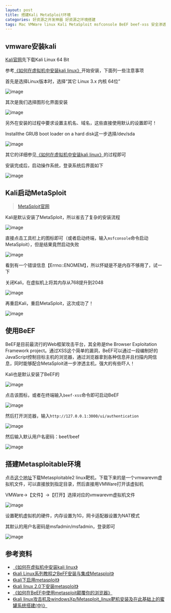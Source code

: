 ```yaml
---
layout: post
title: 搭建Kali MetaSploit环境
categories: 好资源之开发神器 好资源之环境搭建
tags: Mac VMWare linux Kali MetaSploit msfconsole BeEF beef-xss 安全渗透 XSS Ruby Metasploitable 安全 渗透 靶机 NAT 
---
```


## vmware安装kali

[Kali官网](https://www.kali.org/downloads/)先下载Kali Linux 64 Bit

参考[《如何在虚拟机中安装kali linux》](http://blog.csdn.net/lunar_queen/article/details/60963729)开始安装，下面列一些注意事项

首先是选择Linux版本时，选择“其它 Linux 3.x 内核 64位”

![image](../media/image/2018-03-11/01.png)

其次是我们选择图形化界面安装

![image](../media/image/2018-03-11/02.png)

另外在安装的过程中要求设置主机名、域名，这些直接使用默认的设置即可！

Installthe GRUB boot loader on a hard disk这一步选择/dev/sda

![image](../media/image/2018-03-11/03.png)

其它的详细参见[《如何在虚拟机中安装kali linux》](http://blog.csdn.net/lunar_queen/article/details/60963729)的过程即可

安装完成后，启动操作系统，登录系统后界面如下

![image](../media/image/2018-03-11/04.png)

## Kali启动MetaSploit

>[MetaSploit官网](https://www.metasploit.com/)

Kali是默认安装了MetaSploit，所以省去了复杂的安装流程

![image](../media/image/2018-03-11/05.png)

直接点击工具栏上的图标即可（或者启动终端，输入`msfconsole`命令启动MetaSploit），但是结果竟然启动失败

![image](../media/image/2018-03-11/06.png)

看到有一个错误信息【Errno::ENOMEM】，所以怀疑是不是内存不够用了，试一下

关闭Kali，在虚拟机上将其内存从768提升到2048

![image](../media/image/2018-03-11/07.png)

再重启Kali，重启MetaSploit，这次成功了！

![image](../media/image/2018-03-11/08.png)

## 使用BeEF

BeEF是目前最流行的Web框架攻击平台，其全称是the Browser Exploitation Framework project。通过XSS这个简单的漏洞，BeEF可以通过一段编制好的JavaScript控制目标主机的浏览器，通过浏览器拿到各种信息并且扫描内网信息，同时能够配合MetaSploit进一步渗透主机，强大的有些吓人！

Kali也是默认安装了BeEF的

![image](../media/image/2018-03-11/09.png)

点击该图标，或者在终端输入`beef-xss`命令即可启动BeEF

![image](../media/image/2018-03-11/10.png)

然后打开浏览器，输入`http://127.0.0.1:3000/ui/authentication`

![image](../media/image/2018-03-11/11.png)

然后输入默认用户名密码：beef/beef

![image](../media/image/2018-03-11/12.png)

## 搭建Metasploitable环境

点击[这个地址](https://sourceforge.net/projects/metasploitable/)下载Metasploitable2 linux靶机，下载下来的是一个vmwarevm虚拟机文件，可以直接放到指定目录，然后直接用VMWare打开该虚拟机

VMWare->【文件】->【打开】选择对应的vmwarevm虚拟机文件

![image](../media/image/2018-03-11/13.png)

设置靶机虚拟机的硬件，内存设置为1G，网卡适配器设置为NAT模式

其默认的用户名密码是msfadmin/msfadmin，登录即可

![image](../media/image/2018-03-11/14.png)

## 参考资料

* [《如何在虚拟机中安装kali linux》](http://blog.csdn.net/lunar_queen/article/details/60963729)
* [《kali Linux系列教程之BeFF安装与集成Metasploit》](http://www.cnblogs.com/xuanhun/p/4203143.html)
* [《kali下启用metasploit》](http://blog.csdn.net/l_mingo/article/details/51589303)
* [《kali linux 2.0下安装metasploit》](http://blog.csdn.net/jiangliuzheng/article/details/50546373)
* [《如何在BeEF中使用metasploit颠覆你的浏览器》](http://www.freebuf.com/sectool/4799.html)
* [《kali linux攻击机及windowsXp/Metasploit_linux靶机安装及在此基础上的蜜罐系统搭建(中)》](http://blog.csdn.net/m0_38073011/article/details/73501397?locationNum=1&fps=1)
